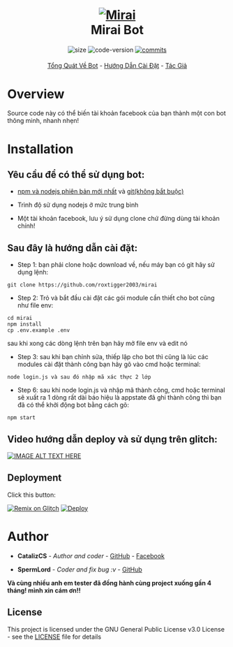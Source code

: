 <h1 align="center">
	<br>
	<a href="#"><img src="https://i.imgur.com/jdqeKHq.jpg" alt="Mirai"></a>
	<br>
		Mirai Bot
	<br>
</h1>

<h4 align="center"></h4>

<p align="center">
	<img alt="size" src="https://img.shields.io/github/repo-size/roxtigger2003/mirai.svg?style=flat-square&label=size">
	<img alt="code-version" src="https://img.shields.io/badge/dynamic/json?color=red&label=code%20version&prefix=v&query=%24.version&url=https%3A%2F%2Fraw.githubusercontent.com%2Froxtigger2003%2Fmirai%2Fmaster%2Fpackage.json&style=flat-square">
	<a href="https://github.com/roxtigger2003/mirai/commits"> <img alt="commits" src="https://img.shields.io/github/commit-activity/m/roxtigger2003/mirai.svg?label=commit&style=flat-square"></a> 
</p>

<h4 align="center"></h4>

<p align="center">
	<a href="#Overview">Tổng Quát Về Bot</a>
	-
	<a href="#Installation">Hướng Dẫn Cài Đặt</a>
	-
	<a href="#Author">Tác Giả</a>
</p>

# Overview

Source code này có thể biến tài khoản facebook của bạn thành một con bot thông minh, nhanh nhẹn!


# Installation 

## Yêu cầu để có thể sử dụng bot:

   - [npm và nodejs phiên bản mới nhất](https://nodejs.org/en/) và [git(không bắt buộc)](https://git-scm.com/downloads)
 
   - Trình độ sử dụng nodejs ở mức trung bình
 
   - Một tài khoản facebook, lưu ý sử dụng clone chứ đừng dùng tài khoản chính!
 
## Sau đây là hướng dẫn cài đặt:  

+ Step 1: bạn phải clone hoặc download về, nếu máy bạn có git hãy sử dụng lệnh:
```
git clone https://github.com/roxtigger2003/mirai
```
+ Step 2: Trỏ và bắt đầu cài đặt các gói module cần thiết cho bot cũng như file env:
```
cd mirai
npm install
cp .env.example .env
```
sau khi xong các dòng lệnh trên bạn hãy mở file env và edit nó
+ Step 3: sau khi bạn chỉnh sửa, thiếp lập cho bot thì cũng là lúc các modules cài đặt thành công bạn hãy gõ vào cmd hoặc terminal:
```
node login.js và sau đó nhập mã xác thực 2 lớp
```
+ Step 6: sau khi node login.js và nhập mã thành công, cmd hoặc terminal sẽ xuất ra 1 dòng rất dài báo hiệu là appstate đã ghi thành công thì bạn đã có thể khởi động bot bằng cách gõ: 
```
npm start
```

## Video hướng dẫn deploy và sử dụng trên glitch:

[![IMAGE ALT TEXT HERE](https://img.youtube.com/vi/-M0-GLPxA-k/0.jpg)](https://www.youtube.com/watch?v=-M0-GLPxA-k)

## Deployment

Click this button:

[![Remix on Glitch](https://cdn.glitch.com/2703baf2-b643-4da7-ab91-7ee2a2d00b5b%2Fremix-button.svg)](https://glitch.com/edit/#!/import/github/glitchdotcom/starter-discord)    [![Deploy](https://www.herokucdn.com/deploy/button.svg)](https://heroku.com/deploy?template=https://github.com/VNBot-Developers/karma/tree/master)

# Author

- **CatalizCS** - *Author and coder* - [GitHub](https://github.com/roxtigger2003) - [Facebook](https://fb.me/Cataliz2k)

- **SpermLord** - *Coder and fix bug :v* - [GitHub](https://github.com/spermlord)

**Và cùng nhiều anh em tester đã đồng hành cùng project xuống gần 4 tháng! mình xin cám ơn!!**

## License

This project is licensed under the GNU General Public License v3.0 License - see the [LICENSE](LICENSE) file for details
